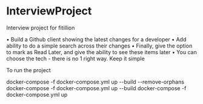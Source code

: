 # InterviewProject
Interview project for fitillion

• Build a Github client showing the latest changes for a developer
• Add ability to do a simple search across their changes
• Finally, give the option to mark as Read Later, and give the ability to see these items later
• You can choose the tech - there is no 1 right way. Keep it simple

To run the project 

docker-compose -f docker-compose.yml up --build --remove-orphans
docker-compose -f docker-compose.yml up --build 
docker-compose -f docker-compose.yml up